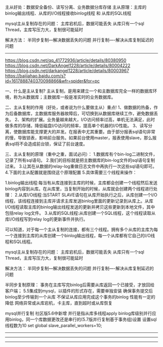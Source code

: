 主从好处：数据安全备份、读写分离、业务数据分库存储
主从原理：主库的binlog输出线程、从库的I/O线程接收binlog线程 和 从库的SQL线程

mysql主从复制存在的问题：
主库宕机后，数据可能丢失
从库只有一个sql Thread，主库写压力大，复制很可能延时

解决方法：
半同步复制—解决数据丢失的问题
并行复制—-解决从库复制延迟的问题

---------------------------------------------------------------------------------------------------------------------

https://blog.csdn.net/qq_41772936/article/details/80380950
https://blog.csdn.net/DarkAngel1228/article/details/80004222
https://blog.csdn.net/darkangel1228/article/details/80003967
https://baijiahao.baidu.com/s?id=1617888740370098866&wfr=spider&for=pc


一、什么是主从复制?
主从复制，是用来建立一个和主数据库完全一样的数据库环境，称为从数据库；主数据库一般是准实时的业务数据库。

二、主从复制的作用（好处，或者说为什么要做主从）重点!
1、做数据的热备，作为后备数据库，主数据库服务器故障后，可切换到从数据库继续工作，避免数据丢失。
2、架构的扩展。业务量越来越大，I/O访问频率过高，单机无法满足，此时做多库的存储，降低磁盘I/O访问的频率，提高单个机器的I/O性能。
3、读写分离，使数据库能支撑更大的并发。在报表中尤其重要。由于部分报表sql语句非常的慢，导致锁表，影响前台服务。如果前台使用master，报表使用slave，那么报表sql将不会造成前台锁，保证了前台速度。

三、主从复制的原理（重中之重，面试必问）：
1.数据库有个bin-log二进制文件，记录了所有sql语句。
2.我们的目标就是把主数据库的bin-log文件的sql语句复制过来。
3.让其在从数据的relay-log重做日志文件中再执行一次这些sql语句即可。
4.下面的主从配置就是围绕这个原理配置
5.具体需要三个线程来操作：

1.binlog输出线程:每当有从库连接到主库的时候，主库都会创建一个线程然后发送binlog内容到从库。在从库里，当复制开始的时候，从库就会创建两个线程进行处理：
2.从库I/O线程:当START SLAVE语句在从库开始执行之后，从库创建一个I/O线程，该线程连接到主库并请求主库发送binlog里面的更新记录到从库上。从库I/O线程读取主库的binlog输出线程发送的更新并拷贝这些更新到本地文件，其中包括relay log文件。
3.从库的SQL线程:从库创建一个SQL线程，这个线程读取从库I/O线程写到relay log的更新事件并执行。

可以知道，对于每一个主从复制的连接，都有三个线程。拥有多个从库的主库为每一个连接到主库的从库创建一个binlog输出线程，每一个从库都有它自己的I/O线程和SQL线程。


mysql主从复制存在的问题：
主库宕机后，数据可能丢失
从库只有一个sql Thread，主库写压力大，复制很可能延时

解决方法：
半同步复制—解决数据丢失的问题
并行复制—-解决从库复制延迟的问题


半同步复制原理：
事务在主库写完binlog后需要从库返回一个已接受，才放回给客户端；
5.5集成到mysql，以插件的形式存在，需要单独安装
确保事务提交后binlog至少传输到一个从库
不保证从库应用完成这个事务的binlog
性能有一定的降低
网络异常或从库宕机，卡主库，直到超时或从库恢复 


mysql并行复制
社区版5.6中新增
并行是指从库多线程apply binlog库级别并行应用binlog，同一个库数据更改还是串行的(5.7版并行复制基于事务组)设置
设置sql线程数为10
set global slave_parallel_workers=10;

---------------------------------------------------------------------------------------------------------------------



---------------------------------------------------------------------------------------------------------------------




---------------------------------------------------------------------------------------------------------------------




